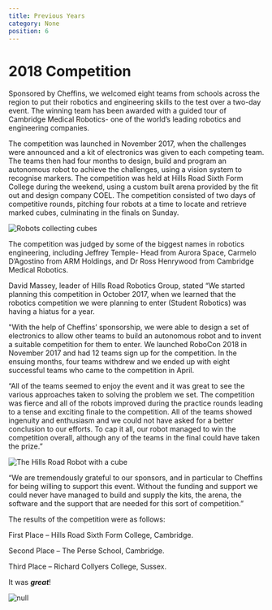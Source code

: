 ```yaml
---
title: Previous Years
category: None
position: 6
---
```

# 2018 Competition

Sponsored by Cheffins, we welcomed eight teams from schools across the region to put their robotics and engineering skills to the test over a two-day event. The winning team has been awarded with a guided tour of Cambridge Medical Robotics- one of the world’s leading robotics and engineering companies. 

The competition was launched in November 2017, when the challenges were announced and a kit of electronics was given to each competing team. The teams then had four months to design, build and program an autonomous robot to achieve the challenges, using a vision system to recognise markers. The competition was held at Hills Road Sixth Form College during the weekend, using a custom built arena provided by the fit out and design company COEL. The competition consisted of two days of competitive rounds, pitching four robots at a time to locate and retrieve marked cubes, culminating in the finals on Sunday.

![Robots collecting cubes](/images/032-c3140-min.jpg)

The competition was judged by some of the biggest names in robotics engineering, including Jeffrey Temple- Head from Aurora Space, Carmelo D’Agostino from ARM Holdings, and Dr Ross Henrywood from Cambridge Medical Robotics. 

David Massey, leader of Hills Road Robotics Group, stated “We started planning this competition in October 2017, when we learned that the robotics competition we were planning to enter (Student Robotics) was having a hiatus for a year.

"With the help of Cheffins’ sponsorship, we were able to design a set of electronics to allow other teams to build an autonomous robot and to invent a suitable competition for them to enter. We launched RoboCon 2018 in November 2017 and had 12 teams sign up for the competition. In the ensuing months, four teams withdrew and we ended up with eight successful teams who came to the competition in April.

“All of the teams seemed to enjoy the event and it was great to see the various approaches taken to solving the problem we set. The competition was fierce and all of the robots improved during the practice rounds leading to a tense and exciting finale to the competition. All of the teams showed ingenuity and enthusiasm and we could not have asked for a better conclusion to our efforts. To cap it all, our robot managed to win the competition overall, although any of the teams in the final could have taken the prize.”

![The Hills Road Robot with a cube](/images/robocon-2018-027-min.jpg)

“We are tremendously grateful to our sponsors, and in particular to Cheffins for being willing to support this event. Without the funding and support we could never have managed to build and supply the kits, the arena, the software and the support that are needed for this sort of competition.”

The results of the competition were as follows: 

First Place – Hills Road Sixth Form College, Cambridge.

Second Place – The Perse School, Cambridge.

Third Place – Richard Collyers College, Sussex.

It was ***great***!

![null](/images/003-c3140compressed.jpg)